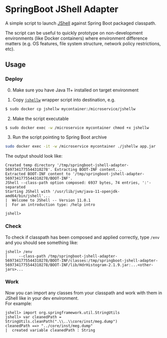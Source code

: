 # SpringBoot JShell Adapter
A simple script to launch [JShell](http://openjdk.java.net/jeps/222) against Spring Boot packaged classpath.  

The script can be useful to quickly prototype on non-development environments (like Docker containers) where environment difference matters (e.g. OS features, file system structure, network policy restrictions, etc).

## Usage
### Deploy

0. Make sure you have Java 11+ installed on target environment

1. Copy [`jshellw`](https://github.com/Toparvion/springboot-jshell-adapter/blob/master/jshellw) wrapper script into destination, e.g.
```bash
$ sudo docker cp jshellw mycontainer:/microservice/jshellw
```

2. Make the script executable
```bash
$ sudo docker exec -w /microservice mycontainer chmod +x jshellw
```

3. Run the script pointing to Spring Boot archive 
```bash
sudo docker exec -it -w /microservice mycontainer ./jshellw app.jar
```

The output should look like:
```text
Created temp directory '/tmp/springboot-jshell-adapter-5697341775544310278'. Extracting BOOT-INF content...
Extracted BOOT-INF content to '/tmp/springboot-jshell-adapter-5697341775544310278/BOOT-INF'.
JShell --class-path option composed: 6937 bytes, 74 entries, ':'-separated
Starting JShell with '/usr/lib/jvm/java-11-openjdk-amd64/bin/jshell'...
|  Welcome to JShell -- Version 11.0.1
|  For an introduction type: /help intro

jshell>
```
### Check
To check if classpath has been composed and applied correctly, type `/env` and you should see something like:
```text
jshell> /env
|     --class-path /tmp/springboot-jshell-adapter-5697341775544310278/BOOT-INF/classes:/tmp/springboot-jshell-adapter-5697341775544310278/BOOT-INF/lib/HdrHistogram-2.1.9.jar:...<other-jars>...
```
### Work
Now you can import any classes from your classpath and work with them in JShell like in your dev environment.  
For example:
```
jshell> import org.springframework.util.StringUtils
jshell> var cleanedPath = StringUtils.cleanPath(".\\..\\core/inst/meg.dump")
cleanedPath ==> "../core/inst/meg.dump"
|  created variable cleanedPath : String
```
